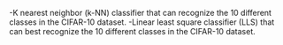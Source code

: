 -K nearest neighbor (k-NN) classifier that can recognize the 10 different classes in the CIFAR-10 dataset.
-Linear least square classifier (LLS) that can best recognize the 10 different classes in the CIFAR-10 dataset.
 
 
